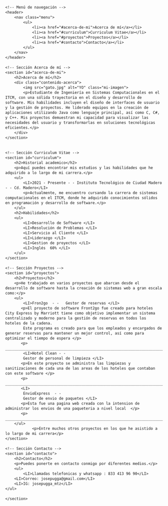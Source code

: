<!DOCTYPE html>
<html lang="es">
<head>
    <meta charset="UTF-8">
    <meta name="viewport" content="width=device-width, initial-scale=1.0">
    <title>Mi Página Personal</title>
    <link rel="stylesheet" href="styles1.css">
</head>
<body>
    

    <!-- Menú de navegación -->
    <header>
        <nav class="menu">
            <ul>
                <li><a href="#acerca-de-mi">Acerca de mí</a></li>
                <li><a href="#curriculum">Curriculum Vitae</a></li>
                <li><a href="#proyectos">Proyectos</a></li>
                <li><a href="#contacto">Contacto</a></li>
            </ul>
        </nav>
    </header>
 
    <!-- Sección Acerca de mí -->
    <section id="acerca-de-mi">
        <h2>Acerca de mí</h2>
        <div class="contenido-acerca">
            <img src="gato.jpg" alt="YO" class="mi-imagen">
            <p>Estudiante de Ingeniería en Sistemas Computacionales en el ITCM, con una sólida trayectoria en el diseño y desarrollo de software. Mis habilidades incluyen el diseño de interfaces de usuario y la gestión de proyectos. He liderado equipos en la creación de aplicaciones utilizando Java como lenguaje principal, así como C, C#, y C++. Mis proyectos demuestran mi capacidad para visualizar las necesidades del usuario y transformarlas en soluciones tecnológicas eficientes.</p>
        </div>
    </section>
    

    <!-- Sección Curriculum Vitae -->
    <section id="curriculum">
        <h2>Historial academico</h2>
        <p>Aquí puedes encontrar mis estudios y las habilidades que he adquirido a lo largo de mi carrera.</p>
        <ul>
            <LI>2021 - Presente - - Instituto Tecnológico de Ciudad Madero - - Cd. Madero</LI>
            <p>Actualmente, me encuentro cursando la carrera de sistemas computacionales en el ITCM, donde he adquirido conocimientos sólidos en programación y desarrollo de software.</p>
        </ul>
        <h2>Habilidades</h2>
        <ul>
            <LI>Desarrollo de Software </LI>
            <LI>Resolución de Problemas </LI>
            <LI>Servicio al Cliente </LI>
            <LI>Liderazgo </LI>
            <LI>Gestion de proyectos </LI>
            <LI>Inglés  60% </LI>
        </ul>
    </section>

    <!-- Sección Proyectos -->
    <section id="proyectos">
        <h2>Proyectos</h2>
        <p>He trabajado en varios proyectos que abarcan desde el desarrollo de software hasta la creación de sistemas web a gran escala como:</p>
        <ul>
            <LI>Fron2go  - -   Gestor de reservas </LI>
           <p>El proyecto de software Front2go fue creado para hoteles City Express by Marriott tiene como objetivo implementar un sistema centralizado y moderno para la gestión de reservas en todos los hoteles de la cadena.
            Este programa es creado para que los empleados y encargados de generar reservas para mantener un mejor control, así como para optimizar el tiempo de espera </p>
           <p> ____________________________________________________________________________________________________________________________________</p>
            <LI>Hotel Clean - -  
            Gestor de personal de limpieza </LI>
           <p>En este proyecto se administra las limpiezas y sanitizaciones de cada una de las areas de los hoteles que contaban con este software </p> 
           <p> ____________________________________________________________________________________________________________________________________</p>
           <LI>
            EnvioExpress  - -   
            Gestor de envio de paquetes </LI>
           <p>Esta fue una pagina web creada con la intension de administrar los envios de una paqueteria a nivel local  </p>
           <p> ____________________________________________________________________________________________________________________________________</p>
        </ul>
                <p>Entre muchos otros proyectos en los que he asistido a lo largo de mi carrera</p>
    </section>

    <!-- Sección Contacto -->
    <section id="contacto">
        <h2>Contacto</h2>
        <p>Puedes ponerte en contacto conmigo por diferentes medios.</p>
        <ul>
            <LI>Llamadas telefonicas y whatsapp : 833 413 96 90</LI>
        <LI>Correo: josepugga@gmail.com</LI>
        <LI>IG: josepugga_mtz</LI>
    </ul>
            
    </section>

</body>
</html>
